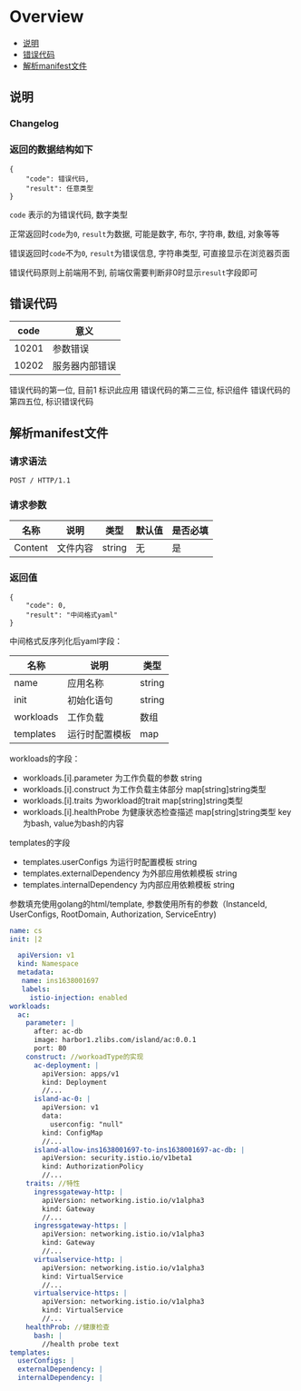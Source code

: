 # Overview

- [说明](#说明)
- [错误代码](#错误代码)
- [解析manifest文件](#解析manifest文件)

<a name="说明"></a>

## 说明

### Changelog

### 返回的数据结构如下
```
{
    "code": 错误代码,
    "result": 任意类型
}
```

`code` 表示的为错误代码, 数字类型

正常返回时`code`为`0`, `result`为数据, 可能是数字, 布尔, 字符串, 数组, 对象等等

错误返回时`code`不为`0`, `result`为错误信息, 字符串类型, 可直接显示在浏览器页面

错误代码原则上前端用不到, 前端仅需要判断非0时显示`result`字段即可


<a name="错误代码"></a>
## 错误代码

|  code     |意义  | 
|  ----   |----  |
| 10201   | 参数错误 |
| 10202   | 服务器内部错误 |

错误代码的第一位, 目前1 标识此应用
错误代码的第二三位, 标识组件
错误代码的第四五位, 标识错误代码

<a name="解析manifest文件"></a>
## 解析manifest文件


### 请求语法
```
POST / HTTP/1.1
```

### 请求参数
|名称|说明|类型|默认值|是否必填|
|---|---|---|---|---|
|Content|文件内容|string|无|是|

### 返回值
```
{
    "code": 0,
    "result": "中间格式yaml"
}
```

中间格式反序列化后yaml字段：

|名称|说明|类型|
|---|---|---|
|name|应用名称|string|
|init|初始化语句|string|
|workloads|工作负载|数组|
|templates|运行时配置模板|map|

workloads的字段：
* workloads.[i].parameter 为工作负载的参数 string
* workloads.[i].construct 为工作负载主体部分  map[string]string类型
* workloads.[i].traits 为workload的trait map[string]string类型
* workloads.[i].healthProbe 为健康状态检查描述 map[string]string类型 key为bash, value为bash的内容

templates的字段
* templates.userConfigs 为运行时配置模板 string
* templates.externalDependency 为外部应用依赖模板 string
* templates.internalDependency 为内部应用依赖模板 string


参数填充使用golang的html/template, 参数使用所有的参数（InstanceId, UserConfigs, RootDomain, Authorization, ServiceEntry)

```yaml
name: cs
init: |2

  apiVersion: v1
  kind: Namespace
  metadata:
   name: ins1638001697
   labels:
     istio-injection: enabled
workloads:
  ac:
    parameter: |
      after: ac-db
      image: harbor1.zlibs.com/island/ac:0.0.1
      port: 80
    construct: //workoadType的实现
      ac-deployment: |
        apiVersion: apps/v1
        kind: Deployment
        //...
      island-ac-0: |
        apiVersion: v1
        data:
          userconfig: "null"
        kind: ConfigMap
        //...
      island-allow-ins1638001697-to-ins1638001697-ac-db: |
        apiVersion: security.istio.io/v1beta1
        kind: AuthorizationPolicy
        //...
    traits: //特性
      ingressgateway-http: |
        apiVersion: networking.istio.io/v1alpha3
        kind: Gateway
        //...
      ingressgateway-https: |
        apiVersion: networking.istio.io/v1alpha3
        kind: Gateway
        //...
      virtualservice-http: |
        apiVersion: networking.istio.io/v1alpha3
        kind: VirtualService
        //...
      virtualservice-https: |
        apiVersion: networking.istio.io/v1alpha3
        kind: VirtualService
        //... 
    healthProb: //健康检查
      bash: |
        //health probe text
templates:
  userConfigs: |
  externalDependency: |
  internalDependency: |
```
